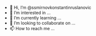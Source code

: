 - 👋 Hi, I’m @ssmirnovkonstantinruslanovic
- 👀 I’m interested in ...
- 🌱 I’m currently learning ...
- 💞️ I’m looking to collaborate on ...
- 📫 How to reach me ...

<!---
ssmirnovkonstantinruslanovic/ssmirnovkonstantinruslanovic is a ✨ special ✨ repository because its `README.md` (this file) appears on your GitHub profile.
You can click the Preview link to take a look at your changes.
--->
